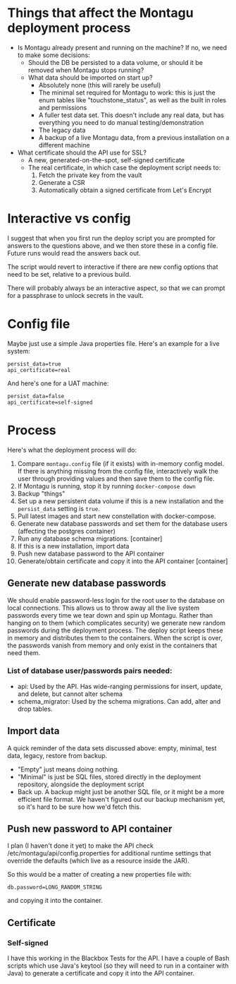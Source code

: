 # Things that affect the Montagu deployment process
* Is Montagu already present and running on the machine? If no, we need to make 
  some decisions:
  - Should the DB be persisted to a data volume, or should it be removed when
    Montagu stops running?
  - What data should be imported on start up?
    + Absolutely none (this will rarely be useful)
    + The minimal set required for Montagu to work: this is just the enum 
      tables like "touchstone_status", as well as the built in roles and 
      permissions
    + A fuller test data set. This doesn't include any real data, but has 
      everything you need to do manual testing/demonstration
    + The legacy data
    + A backup of a live Montagu data, from a previous installation on a
      different machine
* What certificate should the API use for SSL?
  + A new, generated-on-the-spot, self-signed certificate
  + The real certificate, in which case the deployment script needs to:
    1. Fetch the private key from the vault
    2. Generate a CSR
    3. Automatically obtain a signed certificate from Let's Encrypt

# Interactive vs config
I suggest that when you first run the deploy script you are prompted for answers
to the questions above, and we then store these in a config file. Future runs
would read the answers back out.

The script would revert to interactive if there are new config options that need
to be set, relative to a previous build.

There will probably always be an interactive aspect, so that we can prompt for
a passphrase to unlock secrets in the vault.

# Config file
Maybe just use a simple Java properties file. Here's an example for a live 
system:

    persist_data=true
    api_certificate=real

And here's one for a UAT machine:

    persist_data=false
    api_certificate=self-signed

# Process
Here's what the deployment process will do:

1. Compare `montagu.config` file (if it exists) with in-memory config model. If
   there is anything missing from the config file, interactively walk the user 
   through providing values and then save them to the config file.
2. If Montagu is running, stop it by running `docker-compose down`
3. Backup "things"
4. Set up a new persistent data volume if this is a new installation and the 
   `persist_data` setting is `true`.
5. Pull latest images and start new constellation with docker-compose. 
6. Generate new database passwords and set them for the database users 
   (affecting the postgres container)
7. Run any database schema migrations. [container]
8. If this is a new installation, import data 
9. Push new database password to the API container 
10. Generate/obtain certificate and copy it into the API container [container]

## Generate new database passwords
We should enable password-less login for the root user to the database on local
connections. This allows us to throw away all the live system passwords every
time we tear down and spin up Montagu. Rather than hanging on to them (which
complicates security) we generate new random passwords during the deployment
process. The deploy script keeps these in memory and distributes them to the 
containers. When the script is over, the passwords vanish from memory and only
exist in the containers that need them.

### List of database user/passwords pairs needed:
* api: Used by the API. Has wide-ranging permissions for insert, update, and 
  delete, but cannot alter schema
* schema_migrator: Used by the schema migrations. Can add, alter and drop 
  tables.

## Import data
A quick reminder of the data sets discussed above: empty, minimal, test data,
legacy, restore from backup.

* "Empty" just means doing nothing. 
* "Minimal" is just be SQL files, stored directly in the
  deployment repository, alongside the deployment script
* Back up. A backup might just be another SQL file, or it might be a more 
  efficient file format. We haven't figured out our backup mechanism yet, so 
  it's hard to be sure how we'd fetch this.

## Push new password to API container
I plan (I haven't done it yet) to make the API check 
/etc/montagu/api/config.properties for additional runtime settings that override
the defaults (which live as a resource inside the JAR).

So this would be a matter of creating a new properties file with:

    db.password=LONG_RANDOM_STRING

and copying it into the container.

## Certificate
### Self-signed
I have this working in the Blackbox Tests for the API. I have a couple of Bash 
scripts which use Java's keytool (so they will need to run in a container with
Java) to generate a certificate and copy it into the API container.
